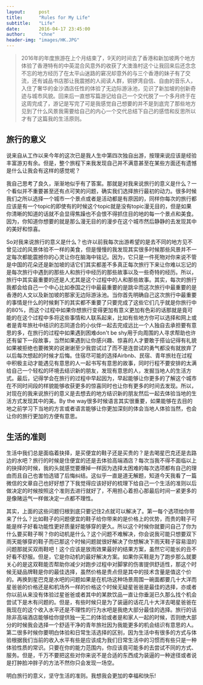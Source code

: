 ```yaml
---
layout:     post
title:      "Rules for My Life"
subtitle:   "Life"
date:       2016-04-17 23:45:00
author:     "chne"
header-img: "images/HK.JPG"
---
```

> 2016年的年度旅游在上个月结束了，9天的时间去了香港和新加坡两个地方体验了香港特有的中英混合风意外的收获了大澳渔村这个让我回来后还念念不忘的地方经历了在太平山迷路的窘况却意外的与三个香港的妹子有了交流，还有诚品书店那让我震撼的人阅读人群，铜锣湾自信、自由的音乐人，入住了奢华的金沙酒店任性的体验了无边际游泳池，见识了新加坡的创新奇迹与城市风貌。回来后一直想写篇游记给自己一个交代脱了一个多月终于在这周完成了，游记是写完了可是我感觉自己想要的并不是到底完了那些地方见到了什么风景我需要给自己的内心一个交代总结下自己的感悟和反思所以才有了这篇我的生活原则。

## 旅行的意义

说来自从工作以来今年的这次已是我人生中第四次独自出游，按理来说应该是经验丰富游刃有余。但是，整个旅程下来我发现自己并不满意甚至在某些方面还有遗憾是什么让我会有这样的感觉呢？

我自己思考了良久，渐渐地似乎有了答案。那就是对我来说旅行的意义是什么？一个看似并不重要甚至还有点可笑的问题，确实我们选择旅行最初的动力。很多时候我们之所以选择一个城市一个景点或者是活动都是有原因的，同样你每次的旅行都应该是有一个topic的即使有的时候这个topic就是没有topic漫无目的，但是如果你清晰的知道的话就不会显得焦躁也不会恨不得抓住目的地的每一个景点和美食。因为，你知道你想要的就是那么漫无目的的漫步在这个城市然后静静的去发现其中的美好和惊喜。

So对我来说旅行的意义是什么？也许以前我每次出游希望的是去不同的地方见不曾见过的风景体验不一样的美食，但是慢慢的我发现其实很多时候那些风景并不一定每次都能震撼你的心灵让你在脑海中铭记。因为，它只是一件死物对你来说不管是中国的花朵还是新加坡的话它们其实都差不多真正每次旅行下来让你难以忘记的是每次旅行中遇到的那些人和旅行中经历的那些故事以及一些奇特的经历。所以，旅行中其实最重要的还是人尤其是这个过程中的人和那些故事。其实，每次的旅行我都会给自己一个中心比如泰国之行中最最重要的是跳伞而这次旅行中最重要的是香港的人文以及新加坡的那家无边际游泳池。当你首先明确自己这次旅行中最重要的事情是什么的时候剩下的其实都不重要了只要完成了这些它们几乎就是你旅行中的80%，而这个过程中如果你想旅行变得更加有意义更加有色彩的话那就是竟可能的在这个过程中多将这些事情和人联系起来，比如有些地方你可以选择和网上或者是青年旅社中结识的志同道合的小伙伴一起去完成远比一个人独自去承担要有意思的多，在旅行的过程中如果遇到困难don't be shy用于向周围的人寻求帮助也许还有留下一段故事，当然如果遇到让你感兴趣、惊喜的人才要敢于搭讪记得有礼貌如果被拒绝也要微笑的说谢谢至少我尝试过了而不是连尝试的勇气都没有就放弃了以后每次想起的时候才后悔。住宿尽可能的选择Airbnb、民宿、青年旅社在过程中积极主动才能遇见有意思的人一起书写有意思的故事，同时行程不要安排的太满给自己一个轻松的环境去结识新的朋友，发现有意思的人，发掘当地人的生活方式。最后，记得学会在旅行的过程中早起因为，早起能够让你更多的了解这个城市在不同时间段的样貌能够收获更多的惊喜同时也让你有更多的时间去发现。所以，对现在的我来说旅行的意义是去想去的地方结识新的朋友然后一起去体验当地的生活方式发现其中的美。By the way很多时候语言其实很重要，如果能够在去目的地之前学习下当地的方言或者语言能够让你更加深刻的体会当地人体验当然，也会让你的旅行更加的方便有意思。


## 生活的准则

生活中我们总是面临着抉择，是买便宜的鞋子还是买贵的？是去喝星巴克还是去路边的水吧？旅行的时候是住便宜的还是去体验高端酒店？每次当我不得不面临以上的抉择的时候，我的头就感觉要爆掉一样因为选择太困难的每次选项都有自己的理由而且自己也害怕选错了后悔纠结。这似乎一直是道无解题，知道今天我看了一篇微信的文章自己也好好想了下我觉得应该好好的梳理下给自己一个生活的准则以后做决定的时候按照这个准则去进行就好了，不用担心着担心那最后时间一紧更多的是像赌运气一样做决定一点都不理性。


其实，上面的这些问题归根到底只要记住2点就可以解决了。第一每个选项给你带来了什么？比如鞋子的问题便宜的鞋子给你带来的是价格上的优势，而贵的鞋子可能是样子好看功能性更好质量好能够穿的更久。所以这个时候你就要问自己了你为什么要买鞋子啊？你的动机是什么？这个问题不难解决，你会说我可能只想要双下雨天能够穿的鞋子而已那这个时候问题就很好解决了你想解决下雨天鞋子容易湿的问题那就买双雨鞋吧！这个应该是放雨效果最好的结果方案，虽然它可能长的丑不好看不舒服。但是，它是你动机的最好解决方案。如果你买鞋是为了跑步那么就要关心的是这双鞋能否帮助你减少对跑步过程中对脚掌的伤害提供舒适性，那这个时候无疑品牌鞋是你的最佳选择，虽然价格是贵点但是其中的技术含量是值这个价的。再换到星巴克是水吧的问题如果是在机场这种场景周围一碗面都要几十大洋而星爸爸的价格还是和机场外一样的价格这个时候无疑星爸爸是最佳的选择，亦或者你以前从来没有体验过星爸爸或者其中的某款饮品一直让你垂涎已久那么找个机会尝试下是木有问题的。但是，有些时候只是为了装逼的话花几十大洋去喝星爸爸在我现在的这个收入水平还是不理性的行为水吧是我绝大部分最佳的选择。旅行的话除非高端酒店能够给你提供独一无二的体验或者是和家人一起的时候，否则绝大部分的时候我会选择一个舒适干净的青年旅社因为我能更多的机会结识有意思的人。第二很多时候你要明白体验和日常生活选择的区别，因为生活中有很多的方式与体验根据我们当前的收入水平有些是应该成为我们日常生活中的习惯而有些只是一种体验性质的常识。只要在你的能力范围内，你应该竟可能多的去尝试不同的方式、服务。但是，千万不要把这些对你来说不是合适的东西成为装逼的一种途径或者说是打肿脸冲胖子的方法不然你只会发现一场空。

明白旅行的意义，坚守生活的准则。我想我会更加的幸福和快乐!
